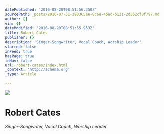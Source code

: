 ```yaml
---
datePublished: '2016-08-20T08:51:56.350Z'
sourcePath: _posts/2016-07-31-390365ae-8c6e-45ad-b121-2d562cf0f797.md
author: []
via: {}
dateModified: '2016-08-20T08:51:55.953Z'
title: Robert Cates
publisher: {}
description: 'Singer-Songwriter, Vocal Coach, Worship Leader'
starred: false
inFeed: true
hasPage: true
inNav: false
url: robert-cates/index.html
_context: 'http://schema.org'
_type: Article

---
```

![](https://imgflo.herokuapp.com/graph/vahj1ThiexotieMo/ded1583bb389f59b609300132000448c/croprotate.png?cropheight=2883&cropwidth=5394&degrees=0&input=https%3A%2F%2Fthe-grid-user-content.s3-us-west-2.amazonaws.com%2F8ea02470-7ccb-401a-98c1-9e3a70ab0e24.png&x=191&y=0)

# Robert Cates

_Singer-Songwriter, Vocal Coach, Worship Leader_